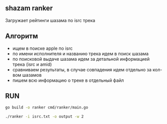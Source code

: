 ## shazam ranker
Загружает рейтинги шазама по isrc трека

## Алгоритм
- ищем в поиске apple по isrc
- по имени исполнителя и названию трека идем в поиск шазама
- по поисковой выдаче шазама идем за детальной информацией трека (isrc и amid)
- сравниваем результаты, в случае совпадения идем отдельно за кол-вом шазамов
- пишем всю информацию о треке в отдельный файл

## RUN
```bash
go build -o ranker cmd/ranker/main.go

./ranker -i isrc.txt -o output -w 2
```